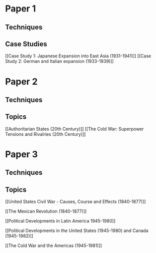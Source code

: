 # Paper 1
## Techniques
## Case Studies

[[Case Study 1: Japanese Expansion into East Asia (1931-1941)]]
[[Case Study 2: German and Italian expansion (1933-1939)]]
# Paper 2

## Techniques

## Topics

[[Authoritarian States (20th Century)]]
[[The Cold War: Superpower Tensions and Rivalries (20th Century)]]
# Paper 3
## Techniques
## Topics
[[United States Civil War - Causes, Course and Effects (1840-1877)]]

[[The Mexican Revolution (1840-1877)]]

[[Political Developments in Latin America 1945-1980]]

[[Political Developments in the United States (1945-1980) and Canada (1945-1982)]]

[[The Cold War and the Americas (1945-1981)]]